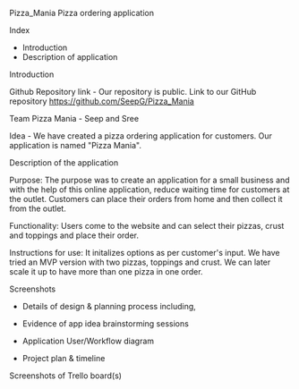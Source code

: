 
Pizza_Mania
Pizza ordering application

Index

- Introduction
- Description of application

Introduction

Github Repository link - Our repository is public. Link to our GitHub repository https://github.com/SeepG/Pizza_Mania

Team Pizza Mania - Seep and Sree

Idea - We have created a pizza ordering application for customers. Our application is named "Pizza Mania". 

Description of the application

Purpose: The purpose was to create an application for a small business and with the help of this online application, reduce waiting time for customers at the outlet. Customers can place their orders from home and then collect it from the outlet.

Functionality: Users come to the website and can select their pizzas, crust and toppings and place their order.

Instructions for use:
It initalizes options as per customer's input. We have tried an MVP version with two pizzas, toppings and crust. We can later scale it up to have more than one pizza in one order.

Screenshots

-  Details of design & planning process including,

-  Evidence of app idea brainstorming sessions

-  Application User/Workflow diagram

-  Project plan & timeline

Screenshots of Trello board(s)
